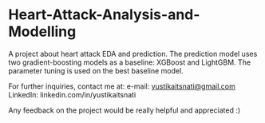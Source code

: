 # Heart-Attack-Analysis-and-Modelling

A project about heart attack EDA and prediction. The prediction model uses two gradient-boosting models as a baseline: XGBoost and LightGBM. The parameter tuning is used on the best baseline model. 

For further inquiries, contact me at:
e-mail: yustikaitsnati@gmail.com
LinkedIn: linkedin.com/in/yustikaitsnati

Any feedback on the project would be really helpful and appreciated :)
